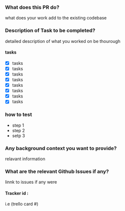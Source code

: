 ### What does this PR do?
what does your work add to the existing codebase
### Description of Task to be completed?
detailed description of what you worked on be thourough
#### tasks
- [x] tasks
- [x] tasks
- [x] tasks
- [x] tasks
- [x] tasks
- [x] tasks
- [x] tasks
- [x] tasks
### how to test 
- step 1
- step 2 
- setp 3
### Any background context you want to provide?
relavant information 
### What are the relevant Github Issues if any?
linnk to issues if any were 
#### Tracker id : 
i.e (trello card #)